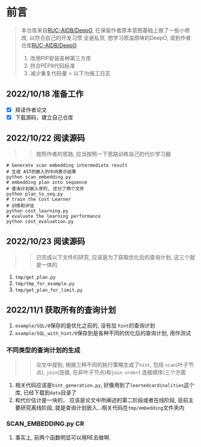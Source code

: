 # 前言

> 本仓库来自[RUC-AIDB/DeepO](https://github.com/RUC-AIDB/DeepO), 在保留作者原本意图基础上做了一些小修改, 以符合自己的开发习惯
> 全是私货, 想学习原滋原味的DeepO, 请到作者仓库[RUC-AIDB/DeepO](https://github.com/RUC-AIDB/DeepO)
> 1. 改用PIP安装各种第三方库
> 2. 符合PEP8代码标准
> 3. 减少重复代码量
     > 以下为施工日志

## 2022/10/18 准备工作

- [x] 拜读作者论文
- [x] 下载源码，建立自己仓库

## 2022/10/22 阅读源码

> > 按照作者的思路, 应当按照一下思路训练自己的代价学习器

```shell
# Generate scan embedding intermediate result
# 生成 AST的嵌入的中间表示结果
python scan_embedding.py
# embedding plan into sequence
# 查询计划嵌入序列, 还分了两个文件
python plan_to_seq.py
# train the Cost Learner
# 训练和评估
python cost_learning.py
# evaluate the learning performance
python cost_evaluation.py
```

## 2022/10/23 阅读源码

> > 已完成以下文件的研究, 应该是为了获取优化后的查询计划, 这三个就是一体的

1. `tmp/get_plan.py`
2. `tmp/tmp_for_example.py`
3. `tmp/get_plan_for_limit.py`

## 2022/11/1 获取所有的查询计划

1. `example/SQL/0`保存的是优化之前的, 没有加 `hint`的查询计划
2. `example/SQL_with_hint/0`保存到是各种不同的优化后的查询计划, 用作测试

### 不同类型的查询计划的生成

> > 论文中提到, 根据三种不同的执行策略生成了`hint`, 包括 `scan`(叶子节点), `join`(连接, 在非叶子节点)和`join order`(
> > 连接顺序)三个方面

1. 相关代码应该是`hint_generation.py`, 好像用到了`learnedcardinalities`这个库, 已经下载到`data`目录了
2. 和代价估计是一块的， 应该是论文中所阐述的第二阶段或者在线阶段, 目前主要研究离线阶段,
   就是查询计划嵌入...相关代码在`tmp/embedding`文件夹内

### SCAN_EMBEDDING.py CR

1. 事实上, 前两个函数明显可以用RE去做啊.